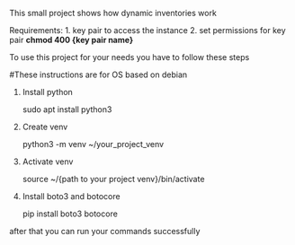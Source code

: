 This small project shows how dynamic inventories work

Requirements:
    1. key pair to access the instance
    2. set permissions for key pair
        **chmod 400 {key pair name}**

To use this project for your needs you have to follow these steps

#These instructions are for OS based on debian

1. Install python
    
    sudo apt install python3

2. Create venv

    python3 -m venv ~/your_project_venv
    
3. Activate venv

    source ~/{path to your project venv}/bin/activate

4. Install boto3 and botocore

    pip install boto3 botocore

after that you can run your commands successfully